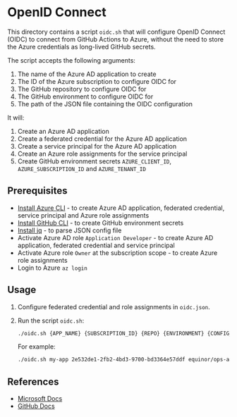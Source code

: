 # OpenID Connect

This directory contains a script `oidc.sh` that will configure OpenID Connect (OIDC) to connect from GitHub Actions to Azure, without the need to store the Azure credentials as long-lived GitHub secrets.

The script accepts the following arguments:

1. The name of the Azure AD application to create
1. The ID of the Azure subscription to configure OIDC for
1. The GitHub repository to configure OIDC for
1. The GitHub environment to configure OIDC for
1. The path of the JSON file containing the OIDC configuration

It will:

1. Create an Azure AD application
1. Create a federated credential for the Azure AD application
1. Create a service principal for the Azure AD application
1. Create an Azure role assignments for the service principal
1. Create GitHub environment secrets `AZURE_CLIENT_ID`, `AZURE_SUBSCRIPTION_ID` and `AZURE_TENANT_ID`

## Prerequisites

- [Install Azure CLI](https://docs.microsoft.com/en-us/cli/azure/install-azure-cli) - to create Azure AD application, federated credential, service principal and Azure role assignments
- [Install GitHub CLI](https://cli.github.com) - to create GitHub environment secrets
- [Install jq](https://stedolan.github.io/jq/download/) - to parse JSON config file
- Activate Azure AD role `Application Developer` - to create Azure AD application, federated credential and service principal
- Activate Azure role `Owner` at the subscription scope - to create Azure role assignments
- Login to Azure `az login`

## Usage

1. Configure federated credential and role assignments in `oidc.json`.

1. Run the script `oidc.sh`:

    ```bash
    ./oidc.sh {APP_NAME} {SUBSCRIPTION_ID} {REPO} {ENVIRONMENT} {CONFIG_FILE}
    ```

    For example:

    ```bash
    ./oidc.sh my-app 2e532de1-2fb2-4bd3-9700-bd3364e57ddf equinor/ops-actions development ./oidc.json
    ```

## References

- [Microsoft Docs](https://docs.microsoft.com/en-us/azure/developer/github/connect-from-azure)
- [GitHub Docs](https://docs.github.com/en/actions/deployment/security-hardening-your-deployments/configuring-openid-connect-in-azure)
